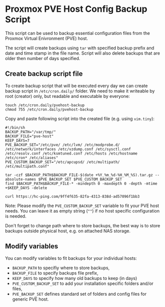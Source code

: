# Proxmox PVE Host Config Backup Script

This script can be used to backup essential configuration files from the Proxmox Virtual Enivronment (PVE) host.

The script will create backups using `tar` with specified backup prefix and date and time stamp in the file name. Script will also delete  backups that are older then number of days specified.

## Create backup script file
To create backup script that will be executed every day we can create backup script in `/etc/cron.daily/` folder. We need to make it writeable by root (creator) only, but readable and executable by everyone:

	touch /etc/cron.daily/pvehost-backup
	chmod 755 /etc/cron.daily/pvehost-backup

Copy and paste following script into the created file (e.g. using `vim.tiny`):

    #!/bin/sh
    BACKUP_PATH="/var/tmp/"
    BACKUP_FILE="pve-host"
    KEEP_DAYS=7
    PVE_BACKUP_SET="/etc/pve/ /etc/lvm/ /etc/modprobe.d/ /etc/network/interfaces /etc/vzdump.conf /etc/sysctl.conf /etc/resolv.conf /etc/ksmtuned.conf /etc/hosts /etc/hostname /etc/cron* /etc/aliases"
    PVE_CUSTOM_BACKUP_SET="/etc/apcupsd/ /etc/multipath/ /etc/multipath.conf"
    
    tar -czf $BACKUP_PATH$BACKUP_FILE-$(date +%Y_%m_%d-%H_%M_%S).tar.gz --absolute-names $PVE_BACKUP_SET $PVE_CUSTOM_BACKUP_SET
    find $BACKUP_PATH$BACKUP_FILE-* -mindepth 0 -maxdepth 0 -depth -mtime +$KEEP_DAYS -delete

    curl https://hc-ping.com/9ff4f635-82fa-4313-838d-ad57096f1bb3



Note: Please modify the `PVE_CUSTOM_BACKUP_SET` variable to fit your PVE host needs. You can leave it as empty string (`""`) if no host specific configuration is needed.

Don't forget to change path where to store backups, the best way is to store backups outside physical host, e.g. on attached NAS storage.

## Modify variables
You can modify variables to fit backups for your individual hosts:

* `BACKUP_PATH` to specifiy where to store backups,
* `BACKUP_FILE` to specify backups file prefix,
* `KEEP_DAYS` to specify how many old backups to keep (in days)
* `PVE_CUSTOM_BACKUP_SET` to add your installation specific folders and/or files,
* `PVE_BACKUP_SET` defines standard set of folders and config files for generic PVE host.